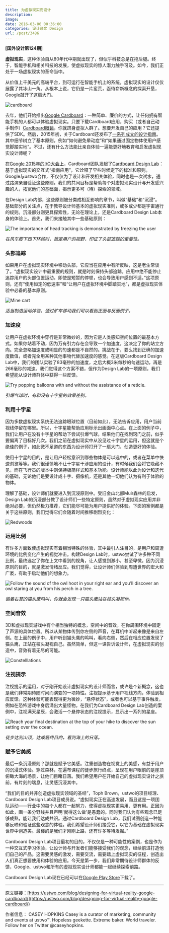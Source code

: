 ```yaml
---
title: 为虚拟现实而设计
description: 
image: 
date: 2016-03-06 00:36:00
categories: 设计译文 Design
url: /post/3486
---
```


**[国外设计第124期]**

**虚拟现实**，这种体验自从80年代中期就出现了，但似乎科技总是在拖后腿。终于，智能手机和相关科技的发展，使虚拟现实的惊人潜力触手可及。如今，我们正处于一场虚拟现实的革命当中。

从价值上千美元的高端平台，到可运行在智能手机上的系统，虚拟现实的设计仅仅展露了其冰山一角。从根本上说，它仍是一片蛮荒，亟待崭新概念的探索开垦，Google敲开了这扇大门。

![cardboard](https://usweb-cdn.ustwo.com/ustwo-production/uploads/2015/05/cardboard.png)

去年，他们开始推出[Google Cardboard](http://google.com/cardboard)：一种简单、廉价的方式，让任何拥有智能手机的人都可以体验虚拟现实。只要下载Cardboard应用，购买（或者自己动手制作）[Cardboard眼镜](http://www.google.com/get/cardboard/get-cardboard/)，你就跻身虚拟人群了。想要开发自己的应用？它还提供了SDK。然后，2015年初，关于Cardboard还发布了[一系列成文的设计指南](http://www.google.com/design/spec-vr/designing-for-google-cardboard/a-new-dimension.html)。其中细节树立了基本原则，例如“如何避免晕动症”和“如果通过固定物体使用户感觉脚踏实地”。不过，还有什么方法能比亲自体验一遍能更好地教育和启发虚拟现实设计师呢？

[在Google 2015年的I/O大会上](https://www.youtube.com/watch?v=Qwh1LBzz3AU)，Cardboard团队发起了[Cardboard Design Lab](https://play.google.com/store/apps/details?id=com.google.vr.cardboard.apps.designlab)：基于虚拟现实的交互式“指南应用”，它诠释了早些时候定下的标准和原则。Google与ustwo合作，不仅仅为了设计和开发相关体验，同时也是一次试水，通过路演亲自验证这些原则。我们的共同目标是帮助每个对虚拟现实设计与开发感兴趣的人，拓宽他们的基础面，揭示更多可（待）探索的领域。

在Design Lab内部，这些原则被分类成相互影响的章节，叫做“基础”和“沉浸”。基础部分的关注点，在于教导设计师基本的虚拟现实准则，或多或少都是宇宙通行的规则。沉浸部分则更具探索性，无论在理论上，还是Cardboard Design Lab本身的体验上。首先，我们来接触其中一些基础原则：

![The importance of head tracking is demonstrated by freezing the user](https://usweb-cdn.ustwo.com/ustwo-production/uploads/2015/05/05-windmill.png)

*在风车脚下四下环顾时，锁定用户的视野，印证了头部追踪的重要性。*

### 头部追踪

如果用户在虚拟现实环境中移动头部，它应当在应用中有所反映，这是老生常谈了。“虚拟现实设计中最重要的规则，就是时刻保持头部追踪。应用中绝不能停止追踪用户的头部位置运动。即使是短暂的停顿，也会导致用户感到不适。”这项原则，还有“使用恒定的低速率”和“让用户在虚拟环境中脚踏实地”，都是虚拟现实体验中必备的基本原则。

![Mine cart](https://usweb-cdn.ustwo.com/ustwo-production/uploads/2015/05/03_minecart.png)

*适当制造运动体验，通过矿车移动我们可以看到正面与反面例子。*

### 加速度

让用户在虚拟环境中穿行是非常微妙的，因为它是人类感知空间位置的最基本方式。如果你站着不动，因为万有引力存在会导致一个加速度，这决定了你的站立方向。完全忽略加速度或明显的匀速都是不自然的。挑战在于，要么找到正确的加速度数值，或者完全用某种其他事物代替加速度的感觉。在这版Cardboard Design Lab中，我们的团队实验了83毫秒的加速度，之后大概3米每秒的匀速运动，再是266毫秒的减速。我们觉得这个方案不错，但作为Design Lab的一项原则，我们希望能从设计师群体中获得一些反馈。

![Try popping balloons with and without the assistance of a reticle.](https://usweb-cdn.ustwo.com/ustwo-production/uploads/2015/05/02-reticles.png)

*引爆气球时，有和没有十字星的效果差别。*

### 利用十字星

因为多数虚拟现实系统无法追踪眼球位置（目前如此），无法告诉应用，用户当前视线停留在哪里。所以，十字星能帮助应用标示出画面中心点。在上面的例子中，我们让用户在没有十字星的帮助下尝试引爆气球，结果他们在找到窍门之前，似乎要偏离了目标好几次。我们之前在虚拟现实中从没见过十字星的运用，但这就是个绝佳的例子，如此微不足道的东西为设计师打开了一扇大门，创造更好的体验。

使用十字星的目的，是让用户轻松意识到哪些物体是可以选中的，或者在菜单中快速浏览等等。我们很谨慎地不让十字星干涉应用的设计，有时候我们会将它隐藏不见，而在飞行员的版本中则保持极简样式和基本功能。设计师能以此为设计和迭代的基础，无论他们是要设计成十字、摄像机，还是其他一切他们认为有利于体验的物体。

理解了基础，设计师们就要进入到沉浸原则中。受旧金山北部Muir森林的启发，Design Lab的沉浸部分教了设计师们一些特定原则，虽然对于虚拟现实应用并非绝对必要，但仍然极力推荐，它们能尽可能为用户提供好的体验。下面的案例都是关于这些原则，我们觉得它们会随着时间推移剧烈变化：

![Redwoods](https://usweb-cdn.ustwo.com/ustwo-production/uploads/2015/05/01-redwoods.png)

### 运用比例

有许多方面致使虚拟现实有着相当特殊的体验，其中最引人注目的，是用户和周遭环境的比例变化产生的视觉冲击。构建Design Lab时，ustwo尝试了许多种不同比例，最终选定了你在上文中看到的视角，让人感觉到渺小，甚至卑微。因为沉浸原则的目的，就是激发情绪反应。我们觉得，让设计师们体验到周遭世界的宏大和广袤，有助于启动他们的想象力。

![Follow the sound of the owl hoot in your right ear and you’ll discover an owl staring at you from his perch in a tree.](https://usweb-cdn.ustwo.com/ustwo-production/uploads/2015/05/04-campfire.png)

*循着右耳的猫头鹰鸣叫，你就会发现一只猫头鹰站在枝头凝视你。*

### 空间音效

3D和虚拟现实游戏中有个相当独特的概念，空间中的音效，在你周围环境中固定了声源的具体位置。所以从某物体传到你左侧的声音，在耳机中听起来像是来自左侧。在上面的例子中，用户听到猫头鹰的鸣叫，看向右侧，然后在相应位置发现了猫头鹰，正站在枝头凝视自己。虽然简单，但这一课告诉设计师，在虚拟现实的创造中，音效有着无尽的可能。

![Constelllations](https://usweb-cdn.ustwo.com/ustwo-production/uploads/2015/05/06-constelllations.png)

### 注视提示

注视提示的运用，对于刚开始设计虚拟现实的设计师而言，或许是个新概念，这也是我们非常期待随时间而演变的一项特性。注视提示基于用户视线方向，体验到相应反馈。这种体验可能表现得更为微妙，“悬停状态”，或者也可以基于事件触发，例如在恐怖游戏中身后涌出大量怪物。在我们为Cardboard Design Lab创造的案例中，注视满天星辰，会激活一个悬停状态的注视提示，显示出一系列的星座。

![Reach your final destination at the top of your hike to discover the sun setting over the ocean.](https://usweb-cdn.ustwo.com/ustwo-production/uploads/2015/05/07-overlook.png)

*徒步达到山顶，达成最终目的，看到海上的日落。*

### 赋予它美感

最后一条沉浸原则？那就是赋予它美感。注重创造物在视觉上的美感，有益于用户的沉浸式体验。穿过森林，在遍布课程的徒步旅行终点，呈现在用户眼前的是崖顶俯瞰大海的场景，让他们目睹日落。我们希望用户在开始自己的虚拟现实设计之旅前，有片刻的喘息，让灵感沉浸其中。

“我们的目的并非创造虚拟现实领域的圣经”，Toph Brown，ustwo的项目经理、Cardboard Design Lab项目成员说。“虚拟现实正在高速发展，而且这是一项团队运动——行业中的每个人都在一起努力，使得虚拟现实更易用、更有用。正因为如此，画一条分野线并且声明'就得这么做'是愚蠢的。同时我们认为有些观念已足够成熟，能让我们达成共识。通过Cardboard Design Lab，我们试图创造一种能够反映和验证这些观念的体验。我们希望设计师们接受它，以它为基础在虚拟现实世界中创造美。最棒的是我们才刚刚上路，还有许多等待发掘。”

Cardboard Design Lab项目最初的目的，不仅仅是一种可能性的案例，也是作为一种交互式学习体验，让设计师与开发者们能够接受我们的观念，继续前进打造他们自己的产品。这需要灵感的激发，需要交流，需要踏上虚拟现实的征程，创造出人们真正想要使用和体验的应用。今天是第一步，我们非常期待设计师群体的反馈，Google、ustwo和所有的虚拟现实设计师都能一起继续探索前路。

Cardboard Design Lab现在已经可以在[Google Play Store](https://play.google.com/store/apps/details?id=com.google.vr.cardboard.apps.designlab)下载了。

---

原文链接：[https://ustwo.com/blog/designing-for-virtual-reality-google-cardboard/](https://ustwo.com/blog/designing-for-virtual-reality-google-cardboard/)

作者信息：
CASEY HOPKINS
Casey is a curator of marketing, community and events at ustwo™. Hopeless geekette. Extreme baker. World traveler. Follow her on Twitter @caseyhopkins.